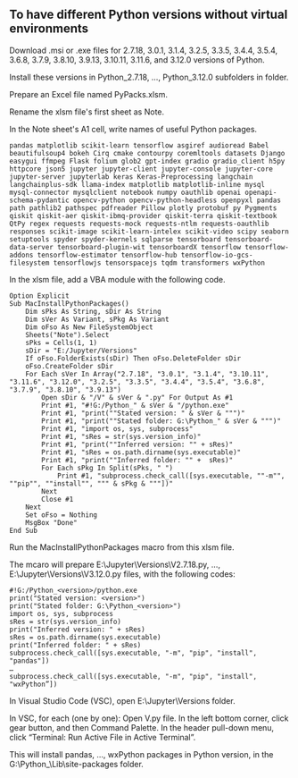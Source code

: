 ## To have different Python versions without virtual environments

Download .msi or .exe files for 2.7.18, 3.0.1, 3.1.4, 3.2.5, 3.3.5, 3.4.4, 3.5.4, 3.6.8, 3.7.9, 3.8.10, 3.9.13, 3.10.11, 3.11.6, and 3.12.0 versions of Python.

Install these versions in Python_2.7.18, …, Python_3.12.0 subfolders in <TopFolder> folder.

Prepare an Excel file named PyPacks.xlsm.

Rename the xlsm file's first sheet as Note.

In the Note sheet's A1 cell, write names of useful Python packages.

    pandas matplotlib scikit-learn tensorflow asgiref audioread Babel beautifulsoup4 bokeh Cirq cmake contourpy coremltools datasets Django easygui ffmpeg Flask folium glob2 gpt-index gradio gradio_client h5py httpcore json5 jupyter jupyter-client jupyter-console jupyter-core jupyter-server jupyterlab keras Keras-Preprocessing langchain langchainplus-sdk llama-index matplotlib matplotlib-inline mysql mysql-connector mysqlclient notebook numpy oauthlib openai openapi-schema-pydantic opencv-python opencv-python-headless openpyxl pandas path pathlib2 pathspec pdfreader Pillow plotly protobuf py Pygments qiskit qiskit-aer qiskit-ibmq-provider qiskit-terra qiskit-textbook QtPy regex requests requests-mock requests-ntlm requests-oauthlib responses scikit-image scikit-learn-intelex scikit-video scipy seaborn setuptools spyder spyder-kernels sqlparse tensorboard tensorboard-data-server tensorboard-plugin-wit tensorboardX tensorflow tensorflow-addons tensorflow-estimator tensorflow-hub tensorflow-io-gcs-filesystem tensorflowjs tensorspacejs tqdm transformers wxPython

In the xlsm file, add a VBA module with the following code.

    Option Explicit
    Sub MacInstallPythonPackages()
        Dim sPks As String, sDir As String
        Dim sVer As Variant, sPkg As Variant
        Dim oFso As New FileSystemObject
        Sheets("Note").Select
        sPks = Cells(1, 1)
        sDir = "E:/Jupyter/Versions"
        If oFso.FolderExists(sDir) Then oFso.DeleteFolder sDir
        oFso.CreateFolder sDir
        For Each sVer In Array("2.7.18", "3.0.1", "3.1.4", "3.10.11", "3.11.6", "3.12.0", "3.2.5", "3.3.5", "3.4.4", "3.5.4", "3.6.8", "3.7.9", "3.8.10", "3.9.13")
            Open sDir & "/V" & sVer & ".py" For Output As #1
            Print #1, "#!G:/Python_" & sVer & "/python.exe"
            Print #1, "print(""Stated version: " & sVer & """)"
            Print #1, "print(""Stated folder: G:\Python_" & sVer & """)"
            Print #1, "import os, sys, subprocess"
            Print #1, "sRes = str(sys.version_info)"
            Print #1, "print(""Inferred version: "" + sRes)"
            Print #1, "sRes = os.path.dirname(sys.executable)"
            Print #1, "print(""Inferred folder: "" +  sRes)"
            For Each sPkg In Split(sPks, " ")
                Print #1, "subprocess.check_call([sys.executable, ""-m"", ""pip"", ""install"", """ & sPkg & """])"
            Next
            Close #1
        Next
        Set oFso = Nothing
        MsgBox "Done"
    End Sub

Run the MacInstallPythonPackages macro from this xlsm file.

The mcaro will prepare E:\Jupyter\Versions\V2.7.18.py, …, E:\Jupyter\Versions\V3.12.0.py files, with the following codes:

    #!G:/Python_<version>/python.exe
    print("Stated version: <version>")
    print("Stated folder: G:\Python_<version>")
    import os, sys, subprocess
    sRes = str(sys.version_info)
    print("Inferred version: " + sRes)
    sRes = os.path.dirname(sys.executable)
    print("Inferred folder: " + sRes)
    subprocess.check_call([sys.executable, "-m", "pip", "install", "pandas"])
    …
    subprocess.check_call([sys.executable, "-m", "pip", "install", "wxPython”])

In Visual Studio Code (VSC), open E:\Jupyter\Versions folder.

In VSC, for each <version> (one by one): Open V<version>.py file. In the left bottom corner, click gear button, and then Command Palette. In the header pull-down menu, click “Terminal: Run Active File in Active Terminal”.

This will install pandas, …, wxPython packages in Python <version> version, in the G:\Python\_<version>\Lib\site-packages folder.
